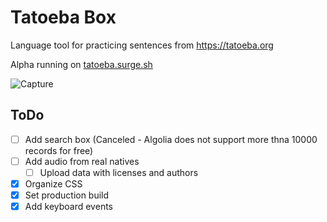# Tatoeba Box
Language tool for practicing sentences from https://tatoeba.org

Alpha running on [tatoeba.surge.sh](https://tatoeba.surge.sh/)

![Capture](https://i.imgur.com/3GCcXZK.png)

## ToDo

- [ ] Add search box (Canceled - Algolia does not support more thna 10000 records for free)
- [ ] Add audio from real natives
    - [ ] Upload data with licenses and authors
- [x] Organize CSS
- [x] Set production build
- [x] Add keyboard events
